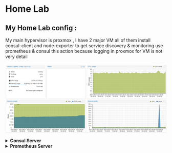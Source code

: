 # Home Lab

## My Home Lab config :
My main hypervisor is proxmox , I have 2 major VM all of them install consul-client and node-exporter to get service discovery & monitoring use prometheus & consul
this action because logging in proxmox for VM is not very detail

![Proxmox](images/proxmox.PNG)

<details><summary><b>Consul Server</b></summary>

![Consul server nodes](images/consul_node.PNG)
At its show I have 2 VM (rancher & ubentu) and pve is the proxmox server
![Consul server service](images/consul_service.png)
I have a lot of services and it increases 

</details>

<details><summary><b>Prometheus Server</b></summary>

![Prometheus server](images/Prometheus_targets.png)
all the node-exporter is up and working
